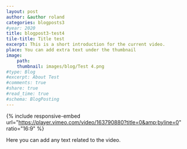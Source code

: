 ```yaml
---
layout: post
author: &author roland
categories: blogposts3
#year: 2020
title: blogpost3-test4
tile-title: Title test
excerpt: This is a short introduction for the current video.
place: You can add extra text under the thumbnail
image:
    path: 
    thumbnail: images/blog/Test 4.png
#type: Blog
#excerpt: About Test
#comments: true
#share: true
#read_time: true
#schema: BlogPosting
---
```



{% include responsive-embed url="https://player.vimeo.com/video/163790880?title=0&amp;byline=0" ratio="16:9" %}

Here you can add any text related to the video.